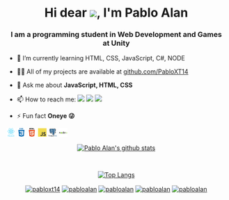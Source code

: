 <h1 align="center">Hi dear <img src="https://raw.githubusercontent.com/kaueMarques/kaueMarques/master/hi.gif" width="30px">, I'm Pablo Alan</h1>
<h3 align="center">I am a programming student in Web Development and Games at Unity</h3>
<!-- <p align="left"> <img src="https://komarev.com/ghpvc/?username=maykbrito" alt="pabloxt14" /> </p> --> <!-- Contador de views no seu profile -->

- 🌱 I’m currently learning HTML, CSS, JavaScript, C#, NODE

- 👨‍💻 All of my projects are available at [github.com/PabloXT14](https://github.com/PabloXT14)

- 💬 Ask me about **JavaScript, HTML, CSS**

- 📫 How to reach me: <a href="mailto:pabloxt14@gmail.com"><img src="https://img.shields.io/badge/Gmail-red?style=flat&logo=gmail&logoColor=white&labelColor=red" /></a> 
  <a href="https://www.linkedin.com/in/pabloalan/"><img src="https://img.shields.io/badge/LinkedIn-3D6098?style=flat&logo=linkedin&labelColor=3D6098" /></a>
  <a href="https://wa.me/message"><img src="https://img.shields.io/badge/Whatsapp-brightgreen?style=flat&logo=WhatsApp&logoColor=white&labelColor=brightgreen"/>
  </a>


- ⚡ Fun fact **Oneye 😜**

<p align="left">
<img src="https://raw.githubusercontent.com/devicons/devicon/master/icons/react/react-original-wordmark.svg" alt="react" width="20" height="20"/>
<img src="https://raw.githubusercontent.com/devicons/devicon/master/icons/css3/css3-plain-wordmark.svg" alt="css3"  width="20" height="20"/>
<img src="https://raw.githubusercontent.com/devicons/devicon/master/icons/html5/html5-original-wordmark.svg" alt="html5"  width="20" height="20"/>
<img src="https://raw.githubusercontent.com/devicons/devicon/master/icons/javascript/javascript-original.svg" alt="javascript" width="20" height="20"/>
<img src="https://raw.githubusercontent.com/devicons/devicon/master/icons/postgresql/postgresql-original-wordmark.svg" alt="postgresql" width="20" height="20"/>
<img src="https://raw.githubusercontent.com/devicons/devicon/master/icons/nodejs/nodejs-original-wordmark.svg" alt="nodejs" width="20" height="20"/></p><p align="center"> 
</p>


<div align="center" >
<!--   QUADRO DE STATUS DE COMMIT... -->
  
  [![Pablo Alan's github stats](https://github-readme-stats.vercel.app/api?username=pabloxt14&show_icons=true&theme=radical&bg_color=30,0d0d0d,191919&title_color=fff&text_color=fff&icon_color=79ff97)](https://github.com/anuraghazra/github-readme-stats)
<!--   2ª opção de código para fazer a mesma coisa -->
<!--   <img src="https://github-readme-stats.vercel.app/api?username=pabloxt14&show_icons=true" alt="pabloxt14"/> -->
  <br>
<!--   QUADRO COM PORCENTAGEM DAS LINGUAGENS DE PROGRAMAÇÃO -->
  
  [![Top Langs](https://github-readme-stats.vercel.app/api/top-langs/?username=pabloxt14&layout=compact&theme=radical&bg_color=30,0d0d0d,191919&title_color=fff&text_color=fff&icon_color=79ff97)](https://github.com/anuraghazra/github-readme-stats)
</div>


<p align="center">
<a href="https://codepen.io/PabloXT14" target="blank"><img align="center" src="https://cdn.jsdelivr.net/npm/simple-icons@3.0.1/icons/codepen.svg" alt="pabloxt14" height="20" width="20" /></a>
<a href="https://twitter.com/PabloAl73579607" target="blank"><img align="center" src="https://cdn.jsdelivr.net/npm/simple-icons@3.0.1/icons/twitter.svg" alt="pabloalan" height="20" width="20" /></a>
<a href="https://www.linkedin.com/in/pabloalan/" target="blank"><img align="center" src="https://cdn.jsdelivr.net/npm/simple-icons@3.0.1/icons/linkedin.svg" alt="pabloalan" height="20" width="20" /></a>
<a href="https://fb.com/pablo.alan.336" target="blank"><img align="center" src="https://cdn.jsdelivr.net/npm/simple-icons@3.0.1/icons/facebook.svg" alt="pabloalan" height="20" width="20" /></a>
<a href="https://instagram.com/pabloalan3" target="blank"><img align="center" src="https://cdn.jsdelivr.net/npm/simple-icons@3.0.1/icons/instagram.svg" alt="pabloalan" height="20" width="20" /></a>
</p>

<!--
**maykbrito/maykbrito** is a ✨ _special_ ✨ repository because its `README.md` (this file) appears on your GitHub profile.

Here are some ideas to get you started:

- 🔭 I’m currently working on ...
- 🌱 I’m currently learning ...
- 👯 I’m looking to collaborate on ...
- 🤔 I’m looking for help with ...
- 💬 Ask me about ...
- 📫 How to reach me: ...
- 😄 Pronouns: ...
- ⚡ Fun fact: ...
-->
